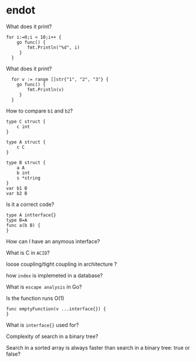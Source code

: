 # endot


What does it print?
```
for i:=0;i < 10;i++ {
    go func() {
        fmt.Println("%d", i)
     }
  }
```

What does it print?
```
  for v := range []str{"1", "2", "3"} {
    go func() {
        fmt.Println(v)
     }
  }
```

How to compare `b1` and `b2`?
```
type C struct {
    c int
}

type A struct {
    c C
}

type B struct {
    a A
    b int
    s *string
}
var b1 B
var b2 B
```

Is it a correct code?
```
type A intterface{}
type B=A
func a(b B) {
}
```

How can I have an anymous interface?

What is C in `ACID`?

loose coupling/tight coupling in architecture ?

how `index` is implemeted in a database?

What is `escape analysis` in Go?

Is the function runs O(1)
```
func emptyFunction(v ...interface{}) {
}
```

What is `interface{}` used for?

Complexity of search in a binary tree?

Search in a sorted array is always faster than search in a binary tree: true or false?


